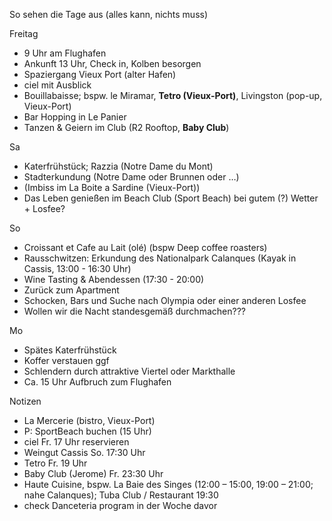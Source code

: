 So sehen die Tage aus (alles kann, nichts muss)

Freitag
- 9 Uhr am Flughafen
- Ankunft 13 Uhr, Check in, Kolben besorgen
- Spaziergang Vieux Port (alter Hafen)
- ciel mit Ausblick
- Bouillabaisse; bspw. le Miramar,  **Tetro (Vieux-Port)**, Livingston (pop-up, Vieux-Port)
- Bar Hopping in Le Panier
- Tanzen & Geiern im Club (R2 Rooftop, **Baby Club**)

Sa
- Katerfrühstück; Razzia (Notre Dame du Mont)
- Stadterkundung (Notre Dame oder Brunnen oder …)
- (Imbiss im La Boite a Sardine (Vieux-Port))
- Das Leben genießen im Beach Club (Sport Beach) bei gutem (?) Wetter + Losfee?

So
- Croissant et Cafe au Lait (olé) (bspw Deep coffee roasters)
- Rausschwitzen: Erkundung des Nationalpark Calanques (Kayak in Cassis, 13:00 - 16:30 Uhr)
- Wine Tasting & Abendessen (17:30 - 20:00)
- Zurück zum Apartment
- Schocken, Bars und Suche nach Olympia oder einer anderen Losfee
- Wollen wir die Nacht standesgemäß durchmachen???

Mo
- Spätes Katerfrühstück 
- Koffer verstauen ggf
- Schlendern durch attraktive Viertel oder Markthalle
- Ca. 15 Uhr Aufbruch zum Flughafen

Notizen
- La Mercerie (bistro, Vieux-Port)
- P: SportBeach buchen (15 Uhr)
- ciel Fr. 17 Uhr reservieren
- Weingut Cassis So. 17:30 Uhr
- Tetro Fr. 19 Uhr
- Baby Club (Jerome) Fr. 23:30 Uhr
- Haute Cuisine, bspw. La Baie des Singes (12:00 – 15:00, 19:00 – 21:00; nahe Calanques); Tuba Club / Restaurant 19:30
- check Danceteria program in der Woche davor

